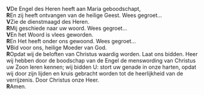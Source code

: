 **V**De Engel des Heren heeft aan Maria geboodschapt,  
**R**En zij heeft ontvangen van de heilige Geest. Wees gegroet...  
**V**Zie de dienstmaagd des Heren.  
**R**Mij geschiede naar uw woord. Wees gegroet...  
**V**En het Woord is vlees geworden.  
**R**En Het heeft onder ons gewoond. Wees gegroet...  
**V**Bid voor ons, heilige Moeder van God.  
**R**Opdat wij de beloften van Christus waardig worden. Laat ons bidden.
Heer wij hebben door de boodschap van de Engel de mens­wor­ding van
Christus uw Zoon leren kennen; wij bidden U: stort uw genade in onze
harten, opdat wij door zijn lijden en kruis gebracht worden tot de
heer­lijk­heid van de verrijzenis. Door Christus onze Heer.  
**R**Amen.
